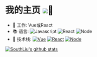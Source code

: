 # 我的主页  ![](https://southliu.github.io/)🌟

- 💼 工作: Vue或React
- 📚 语言:
  ![Javascript](https://img.shields.io/badge/-JavaScript-black?style=plastic&logo=javascript)
  ![React](https://img.shields.io/badge/-React-black?style=plastic&logo=react)
  ![Node](https://img.shields.io/badge/-Node-black?style=plastic&logo=node)
- 🔧 技术栈:
  [![Vue](https://img.shields.io/badge/vue-2.0~3.0+-blue.svg?style=plastic)](https://cn.vuejs.org/)
  [![React](https://img.shields.io/badge/react-16.0+-blue.svg?style=plastic)](https://react.docschina.org/)
  [![Node](https://img.shields.io/badge/node-10.15.1~14.17.5-green.svg?style=plastic)](https://nodejs.org/en/)

[![SouthLiu's github stats](https://github-readme-stats.vercel.app/api?username=SouthLiu&show_icons=true)](https://github.com/SouthLiu)


